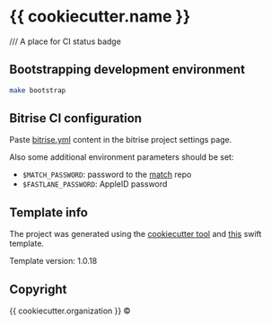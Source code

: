 # {{ cookiecutter.name }}

/// A place for CI status badge

## Bootstrapping development environment
```sh
make bootstrap
```

## Bitrise CI configuration

Paste [bitrise.yml](./fastlane/bitrise.yml) content in the bitrise project settings page.

Also some additional environment parameters should be set:

- `$MATCH_PASSWORD`: password to the [match](https://docs.fastlane.tools/actions/match/) repo
- `$FASTLANE_PASSWORD`: AppleID password

## Template info

The project was generated using the [cookiecutter tool](https://github.com/audreyr/cookiecutter)
and [this](https://github.com/alphatroya/swift-project-template) swift template.

Template version: 1.0.18

## Copyright

{{ cookiecutter.organization }} ©
